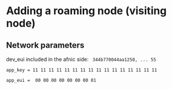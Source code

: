 # Adding a roaming node (visiting node)

## Network parameters 

dev_eui included in the afnic side:  ` 344b770044aa1250, ... 55`

` app_key = 11 11 11 11 11 11 11 11 11 11 11 11 11 11 11 11 `

` app_eui =  00 00 00 00 00 00 00 01 ` 


